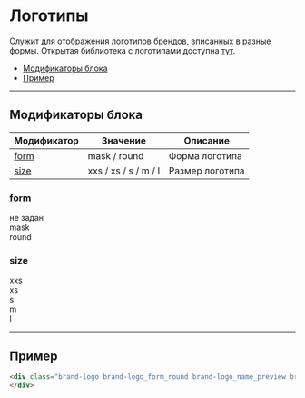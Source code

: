 # Логотипы

<div class="preview">
	<div class="brand-logo brand-logo_form_round brand-logo_name_preview brand-logo_size_m" style="background-image: url('../../assets/doc/content/content-logo/brand-logo_name_preview.svg');">
	</div>
</div>

Служит для отображения логотипов брендов, вписанных в разные формы. Открытая библиотека с логотипами доступна [тут](#).

* [Модификаторы блока](#Модификаторы-блока)
* [Пример](#Пример)

___

## Модификаторы блока

Модификатор     | Значение                   | Описание
--------------- | -------------------------- | -----------
[form](#form)   | mask / round               | Форма логотипа
[size](#size)   | xxs / xs / s / m / l       | Размер логотипа

### form

<div class="tpl-grid tpl-grid_m-columns_6 tpl-grid_col-gap_third tpl-grid_row-gap_third tpl-grid_vertical-align_center decorator decorator_indent-v_xl">
	<div class="tpl-grid__fraction tpl-grid__fraction_m-col_1">
		<div class="text text_size_xl text_view_ghost">не задан</div>
	</div>
	<div class="tpl-grid__fraction tpl-grid__fraction_m-col_5">
		<div class="brand-logo brand-logo_name_preview brand-logo_size_l" style="background-image: url('../../assets/doc/content/content-logo/brand-logo_name_preview.svg');">
		</div>
	</div>
</div>

<div class="tpl-grid tpl-grid_m-columns_6 tpl-grid_col-gap_third tpl-grid_row-gap_third tpl-grid_vertical-align_center decorator decorator_indent-v_xl">
	<div class="tpl-grid__fraction tpl-grid__fraction_m-col_1">
		<div class="text text_size_xl text_view_ghost">mask</div>
	</div>
	<div class="tpl-grid__fraction tpl-grid__fraction_m-col_5">
		<div class="brand-logo brand-logo_form_mask brand-logo_name_preview brand-logo_size_l" style="background-image: url('../../assets/doc/content/content-logo/brand-logo_name_preview.svg');">
		</div>
	</div>
</div>

<div class="tpl-grid tpl-grid_m-columns_6 tpl-grid_col-gap_third tpl-grid_row-gap_third tpl-grid_vertical-align_center decorator decorator_indent-v_xl">
	<div class="tpl-grid__fraction tpl-grid__fraction_m-col_1">
		<div class="text text_size_xl text_view_ghost">round</div>
	</div>
	<div class="tpl-grid__fraction tpl-grid__fraction_m-col_5">
		<div class="brand-logo brand-logo_form_round brand-logo_name_preview brand-logo_size_l" style="background-image: url('../../assets/doc/content/content-logo/brand-logo_name_preview.svg');">
		</div>
	</div>
</div>

### size

<div class="tpl-grid tpl-grid_m-columns_6 tpl-grid_col-gap_third tpl-grid_row-gap_third tpl-grid_vertical-align_center decorator decorator_indent-v_xl">
	<div class="tpl-grid__fraction tpl-grid__fraction_m-col_1">
		<div class="text text_size_xl text_view_ghost">xxs</div>
	</div>
	<div class="tpl-grid__fraction tpl-grid__fraction_m-col_5">
		<div class="brand-logo brand-logo_form_round brand-logo_name_preview brand-logo_size_xxs" style="background-image: url('../../assets/doc/content/content-logo/brand-logo_name_preview.svg');">
		</div>
	</div>
</div>

<div class="tpl-grid tpl-grid_m-columns_6 tpl-grid_col-gap_third tpl-grid_row-gap_third tpl-grid_vertical-align_center decorator decorator_indent-v_xl">
	<div class="tpl-grid__fraction tpl-grid__fraction_m-col_1">
		<div class="text text_size_xl text_view_ghost">xs</div>
	</div>
	<div class="tpl-grid__fraction tpl-grid__fraction_m-col_5">
		<div class="brand-logo brand-logo_form_round brand-logo_name_preview brand-logo_size_xs" style="background-image: url('../../assets/doc/content/content-logo/brand-logo_name_preview.svg');">
		</div>
	</div>
</div>

<div class="tpl-grid tpl-grid_m-columns_6 tpl-grid_col-gap_third tpl-grid_row-gap_third tpl-grid_vertical-align_center decorator decorator_indent-v_xl">
	<div class="tpl-grid__fraction tpl-grid__fraction_m-col_1">
		<div class="text text_size_xl text_view_ghost">s</div>
	</div>
	<div class="tpl-grid__fraction tpl-grid__fraction_m-col_5">
		<div class="brand-logo brand-logo_form_round brand-logo_name_preview brand-logo_size_s" style="background-image: url('../../assets/doc/content/content-logo/brand-logo_name_preview.svg');">
		</div>
	</div>
</div>

<div class="tpl-grid tpl-grid_m-columns_6 tpl-grid_col-gap_third tpl-grid_row-gap_third tpl-grid_vertical-align_center decorator decorator_indent-v_xl">
	<div class="tpl-grid__fraction tpl-grid__fraction_m-col_1">
		<div class="text text_size_xl text_view_ghost">m</div>
	</div>
	<div class="tpl-grid__fraction tpl-grid__fraction_m-col_5">
		<div class="brand-logo brand-logo_form_round brand-logo_name_preview brand-logo_size_m" style="background-image: url('../../assets/doc/content/content-logo/brand-logo_name_preview.svg');">
		</div>
	</div>
</div>

<div class="tpl-grid tpl-grid_m-columns_6 tpl-grid_col-gap_third tpl-grid_row-gap_third tpl-grid_vertical-align_center decorator decorator_indent-v_xl">
	<div class="tpl-grid__fraction tpl-grid__fraction_m-col_1">
		<div class="text text_size_xl text_view_ghost">l</div>
	</div>
	<div class="tpl-grid__fraction tpl-grid__fraction_m-col_5">
		<div class="brand-logo brand-logo_form_round brand-logo_name_preview brand-logo_size_l" style="background-image: url('../../assets/doc/content/content-logo/brand-logo_name_preview.svg');">
		</div>
	</div>
</div>

___

## Пример

<div class="brand-logo brand-logo_form_round brand-logo_name_preview brand-logo_size_m" style="background-image: url('../../assets/doc/content/content-logo/brand-logo_name_preview.svg');">
</div>

``` html
<div class="brand-logo brand-logo_form_round brand-logo_name_preview brand-logo_size_m" style="background-image: url('../../assets/doc/content/content-logo/brand-logo_name_preview.svg');">
</div>
```
